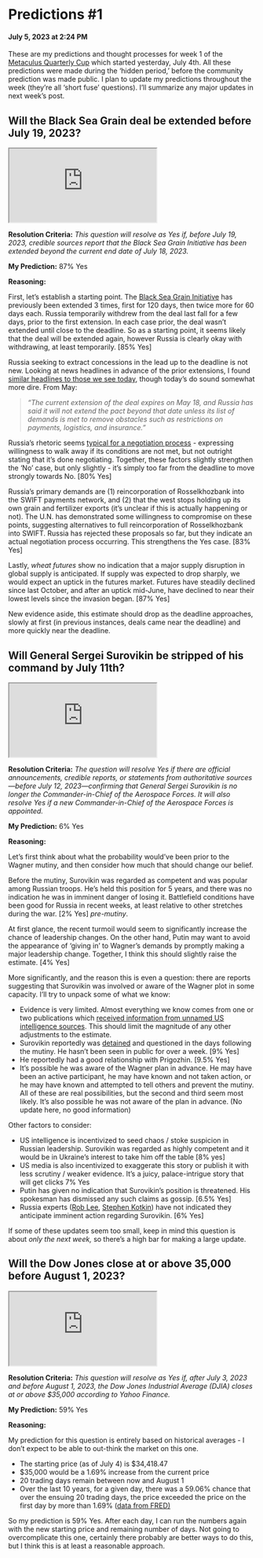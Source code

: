 # Predictions #1
#### July 5, 2023 at 2:24 PM

These are my predictions and thought processes for week 1 of the [Metaculus Quarterly Cup](https://www.metaculus.com/tournament/quarterly-cup/) which started yesterday, July 4th. All these predictions were made during the ‘hidden period,’ before the community prediction was made public. I plan to update my predictions throughout the week (they’re all ‘short fuse’ questions). I’ll summarize any major updates in next week’s post.

## Will the Black Sea Grain deal be extended before July 19, 2023?

<iframe class="metaculus-embed" src="https://www.metaculus.com/questions/question_embed/17554/?theme=light"></iframe>

**Resolution Criteria:** *This question will resolve as Yes if, before July 19, 2023, credible sources report that the Black Sea Grain Initiative has been extended beyond the current end date of July 18, 2023.*

**My Prediction:** 87% Yes

**Reasoning:**

First, let’s establish a starting point. The [Black Sea Grain Initiative](https://en.wikipedia.org/wiki/Black_Sea_Grain_Initiative) has previously been extended 3 times, first for 120 days, then twice more for 60 days each. Russia temporarily withdrew from the deal last fall for a few days, prior to the first extension. In each case prior, the deal wasn’t extended until close to the deadline. So as a starting point, it seems likely that the deal will be extended again, however Russia is clearly okay with withdrawing, at least temporarily. [85% Yes]

Russia seeking to extract concessions in the lead up to the deadline is not new. Looking at news headlines in advance of the prior extensions,  I found [similar headlines to those we see today](https://www.rferl.org/a/ukraine-black-sea-grain-agreement-failure-russian-demands/32399463.html), though today’s do sound somewhat more dire. From May:

> *“The current extension of the deal expires on May 18, and Russia has said it will not extend the pact beyond that date unless its list of demands is met to remove obstacles such as restrictions on payments, logistics, and insurance.”*
> 

Russia’s rhetoric seems [typical for a negotiation process](https://www.politico.com/news/2023/05/20/debt-ceiling-deadline-defense-biden-mccarthy-00098034) - expressing willingness to walk away if its conditions are not met, but not outright stating that it’s done negotiating. Together, these factors slightly strengthen the ‘No’ case, but only slightly - it’s simply too far from the deadline to move strongly towards No. [80% Yes]

Russia’s primary demands are (1) reincorporation of Rosselkhozbank into the SWIFT payments network, and (2) that the west stops holding up its own grain and fertilizer exports (it’s unclear if this is actually happening or not). The U.N. has demonstrated some willingness to compromise on these points, suggesting alternatives to full reincorporation of Rosselkhozbank into SWIFT. Russia has rejected these proposals so far, but they indicate an actual negotiation process occurring. This strengthens the Yes case. [83% Yes]

Lastly, *wheat futures* show no indication that a major supply disruption in global supply is anticipated. If supply was expected to drop sharply, we would expect an uptick in the futures market. Futures have steadily declined since last October, and after an uptick mid-June, have declined to near their lowest levels since the invasion began. [87% Yes]

New evidence aside, this estimate should drop as the deadline approaches, slowly at first (in previous instances, deals came near the deadline) and more quickly near the deadline. 

## Will General Sergei Surovikin be stripped of his command by July 11th?

<iframe class="metaculus-embed" src="https://www.metaculus.com/questions/question_embed/17701/?theme=light"></iframe>

**Resolution Criteria:** *The question will resolve Yes if there are official announcements, credible reports, or statements from authoritative sources—before July 12, 2023—confirming that General Sergei Surovikin is no longer the Commander-in-Chief of the Aerospace Forces. It will also resolve Yes if a new Commander-in-Chief of the Aerospace Forces is appointed.*

**My Prediction:** 6% Yes

**Reasoning:**

Let’s first think about what the probability would’ve been prior to the Wagner mutiny, and then consider how much that should change our belief.

Before the mutiny, Surovikin was regarded as competent and was popular among Russian troops. He’s held this position for 5 years, and there was no indication he was in imminent danger of losing it. Battlefield conditions have been good for Russia in recent weeks, at least relative to other stretches during the war. [2% Yes] *pre-mutiny*.

At first glance, the recent turmoil would seem to significantly increase the chance of leadership changes. On the other hand, Putin may want to avoid the appearance of ‘giving in’ to Wagner’s demands by promptly making a major leadership change. Together, I think this should slightly raise the estimate. [4% Yes]

More significantly, and the reason this is even a question: there are reports suggesting that Surovikin was involved or aware of the Wagner plot in some capacity. I’ll try to unpack some of what we know:

- Evidence is very limited. Almost everything we know comes from one or two publications which [received information from unnamed US intelligence sources](https://www.nytimes.com/2023/06/27/us/politics/russian-general-prigozhin-rebellion.html). This should limit the magnitude of any other adjustments to the estimate.
- Surovikin reportedly was [detained](https://www.themoscowtimes.com/2023/06/28/russian-general-arrested-following-wagner-mutiny-mt-russian-a81685) and questioned in the days following the mutiny. He hasn’t been seen in public for over a week. [9% Yes]
- He reportedly had a good relationship with Prigozhin. [9.5% Yes]
- It’s possible he was aware of the Wagner plan in advance. He may have been an active participant, he may have known and not taken action, or he may have known and attempted to tell others and prevent the mutiny. All of these are real possibilities, but the second and third seem most likely. It’s also possible he was not aware of the plan in advance. (No update here, no good information)

Other factors to consider:

- US intelligence is incentivized to seed chaos / stoke suspicion in Russian leadership. Surovikin was regarded as highly competent and it would be in Ukraine’s interest to take him off the table [8% yes]
- US media is also incentivized to exaggerate this story or publish it with less scrutiny / weaker evidence. It’s a juicy, palace-intrigue story that will get clicks 7% Yes
- Putin has given no indication that Surovikin’s position is threatened. His spokesman has dismissed any such claims as gossip. [6.5% Yes]
- Russia experts ([Rob Lee](https://twitter.com/RALee85/status/1673885227599495168), [Stephen Kotkin](https://www.nytimes.com/2023/06/30/podcasts/transcript-ezra-klein-interviews-stephen-kotkin.html)) have not indicated they anticipate imminent action regarding Surovikin. [6% Yes]

If some of these updates seem too small, keep in mind this question is about *only the next week,* so there’s a high bar for making a large update.

## Will the Dow Jones close at or above 35,000 before August 1, 2023?

<iframe class="metaculus-embed" src="https://www.metaculus.com/questions/question_embed/17592/?theme=light"></iframe>

**Resolution Criteria:** *This question will resolve as Yes if, after July 3, 2023 and before August 1, 2023, the Dow Jones Industrial Average (DJIA) closes at or above $35,000 according to Yahoo Finance.*

**My Prediction:** 59% Yes

**Reasoning:**

My prediction for this question is entirely based on historical averages - I don’t expect to be able to out-think the market on this one.

- The starting price (as of July 4) is $34,418.47
- $35,000 would be a 1.69% increase from the current price
- 20 trading days remain between now and August 1
- Over the last 10 years, for a given day, there was a 59.06% chance that over the ensuing 20 trading days, the price exceeded the price on the first day by more than 1.69% ([data from FRED)](https://fred.stlouisfed.org/series/DJIA)

So my prediction is 59% Yes. After each day, I can run the numbers again with the new starting price and remaining number of days. Not going to overcomplicate this one, certainly there probably are better ways to do this, but I think this is at least a reasonable approach.